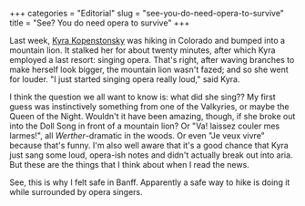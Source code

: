 +++
categories = "Editorial"
slug = "see-you-do-need-opera-to-survive"
title = "See? You do need opera to survive"
+++

Last week, [Kyra Kopenstonsky](http://www.outdoorlife.com/blogs/newshound/colorado-hiker-sings-opera-fends-mountain-lion-attack) was hiking in Colorado and bumped into a mountain lion. It stalked her for about twenty minutes, after which Kyra employed a last resort: singing opera. That's right, after waving branches to make herself look bigger, the mountain lion wasn't fazed; and so she went for louder. "I just started singing opera really loud," said Kyra.

I think the question we all want to know is: what did she sing?? My first guess was instinctively something from one of the Valkyries, or maybe the Queen of the Night. Wouldn't it have been amazing, though, if she broke out into the Doll Song in front of a mountain lion? Or "Va! laissez couler mes larmes!", all _Werther_-dramatic in the woods. Or even "Je veux vivre" because that's funny. I'm also well aware that it's a good chance that Kyra just sang some loud, opera-ish notes and didn't actually break out into aria. But these are the things that I think about when I read the news.

See, this is why I felt safe in Banff. Apparently a safe way to hike is doing it while surrounded by opera singers.
